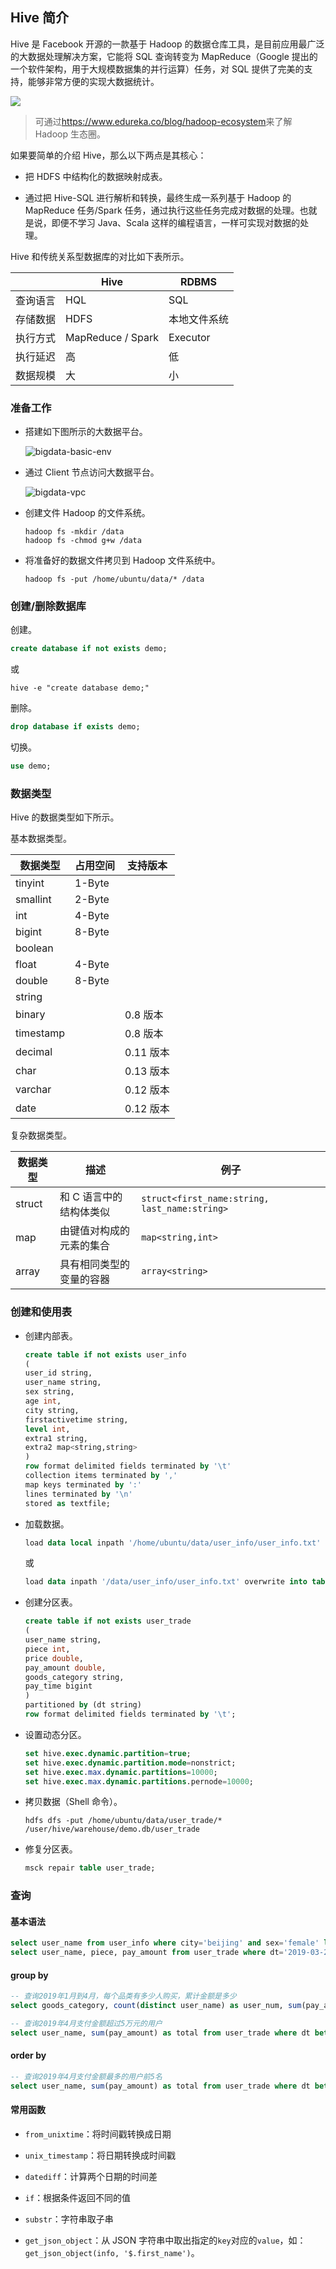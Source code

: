 ## Hive 简介

Hive 是 Facebook 开源的一款基于 Hadoop 的数据仓库工具，是目前应用最广泛的大数据处理解决方案，它能将 SQL 查询转变为 MapReduce（Google 提出的一个软件架构，用于大规模数据集的并行运算）任务，对 SQL 提供了完美的支持，能够非常方便的实现大数据统计。

<img src="https://gitee.com/jackfrued/mypic/raw/master/20220210080608.png">

> 可通过<https://www.edureka.co/blog/hadoop-ecosystem>来了解 Hadoop 生态圈。

如果要简单的介绍 Hive，那么以下两点是其核心：

- 把 HDFS 中结构化的数据映射成表。

- 通过把 Hive-SQL 进行解析和转换，最终生成一系列基于 Hadoop 的 MapReduce 任务/Spark 任务，通过执行这些任务完成对数据的处理。也就是说，即便不学习 Java、Scala 这样的编程语言，一样可实现对数据的处理。

Hive 和传统关系型数据库的对比如下表所示。

|          | Hive              | RDBMS        |
| -------- | ----------------- | ------------ |
| 查询语言 | HQL               | SQL          |
| 存储数据 | HDFS              | 本地文件系统 |
| 执行方式 | MapReduce / Spark | Executor     |
| 执行延迟 | 高                | 低           |
| 数据规模 | 大                | 小           |

### 准备工作

- 搭建如下图所示的大数据平台。

  ![bigdata-basic-env](https://gitee.com/jackfrued/mypic/raw/master/20220210080638.png)

- 通过 Client 节点访问大数据平台。

  ![bigdata-vpc](https://gitee.com/jackfrued/mypic/raw/master/20220210080655.png)

- 创建文件 Hadoop 的文件系统。

  ```Shell
  hadoop fs -mkdir /data
  hadoop fs -chmod g+w /data
  ```

- 将准备好的数据文件拷贝到 Hadoop 文件系统中。

  ```Shell
  hadoop fs -put /home/ubuntu/data/* /data
  ```

### 创建/删除数据库

创建。

```sql
create database if not exists demo;
```

或

```Shell
hive -e "create database demo;"
```

删除。

```sql
drop database if exists demo;
```

切换。

```sql
use demo;
```

### 数据类型

Hive 的数据类型如下所示。

基本数据类型。

| 数据类型  | 占用空间 | 支持版本  |
| --------- | -------- | --------- |
| tinyint   | 1-Byte   |           |
| smallint  | 2-Byte   |           |
| int       | 4-Byte   |           |
| bigint    | 8-Byte   |           |
| boolean   |          |           |
| float     | 4-Byte   |           |
| double    | 8-Byte   |           |
| string    |          |           |
| binary    |          | 0.8 版本  |
| timestamp |          | 0.8 版本  |
| decimal   |          | 0.11 版本 |
| char      |          | 0.13 版本 |
| varchar   |          | 0.12 版本 |
| date      |          | 0.12 版本 |

复杂数据类型。

| 数据类型 | 描述                     | 例子                                          |
| -------- | ------------------------ | --------------------------------------------- |
| struct   | 和 C 语言中的结构体类似  | `struct<first_name:string, last_name:string>` |
| map      | 由键值对构成的元素的集合 | `map<string,int>`                             |
| array    | 具有相同类型的变量的容器 | `array<string>`                               |

### 创建和使用表

- 创建内部表。

  ```sql
  create table if not exists user_info
  (
  user_id string,
  user_name string,
  sex string,
  age int,
  city string,
  firstactivetime string,
  level int,
  extra1 string,
  extra2 map<string,string>
  )
  row format delimited fields terminated by '\t'
  collection items terminated by ','
  map keys terminated by ':'
  lines terminated by '\n'
  stored as textfile;
  ```

- 加载数据。

  ```sql
  load data local inpath '/home/ubuntu/data/user_info/user_info.txt' overwrite into table user_info;
  ```

  或

  ```sql
  load data inpath '/data/user_info/user_info.txt' overwrite into table user_info;
  ```

- 创建分区表。

  ```sql
  create table if not exists user_trade
  (
  user_name string,
  piece int,
  price double,
  pay_amount double,
  goods_category string,
  pay_time bigint
  )
  partitioned by (dt string)
  row format delimited fields terminated by '\t';
  ```

- 设置动态分区。

  ```sql
  set hive.exec.dynamic.partition=true;
  set hive.exec.dynamic.partition.mode=nonstrict;
  set hive.exec.max.dynamic.partitions=10000;
  set hive.exec.max.dynamic.partitions.pernode=10000;
  ```

- 拷贝数据（Shell 命令）。

  ```Shell
  hdfs dfs -put /home/ubuntu/data/user_trade/* /user/hive/warehouse/demo.db/user_trade
  ```

- 修复分区表。

  ```sql
  msck repair table user_trade;
  ```

### 查询

#### 基本语法

```sql
select user_name from user_info where city='beijing' and sex='female' limit 10;
select user_name, piece, pay_amount from user_trade where dt='2019-03-24' and goods_category='food';
```

#### group by

```sql
-- 查询2019年1月到4月，每个品类有多少人购买，累计金额是多少
select goods_category, count(distinct user_name) as user_num, sum(pay_amount) as total from user_trade where dt between '2019-01-01' and '2019-04-30' group by goods_category;
```

```sql
-- 查询2019年4月支付金额超过5万元的用户
select user_name, sum(pay_amount) as total from user_trade where dt between '2019-04-01' and '2019-04-30' group by user_name having sum(pay_amount) > 50000;
```

#### order by

```sql
-- 查询2019年4月支付金额最多的用户前5名
select user_name, sum(pay_amount) as total from user_trade where dt between '2019-04-01' and '2019-04-30' group by user_name order by total desc limit 5;
```

#### 常用函数

- `from_unixtime`：将时间戳转换成日期

- `unix_timestamp`：将日期转换成时间戳

- `datediff`：计算两个日期的时间差

- `if`：根据条件返回不同的值

- `substr`：字符串取子串

- `get_json_object`：从 JSON 字符串中取出指定的`key`对应的`value`，如：`get_json_object(info, '$.first_name')`。
